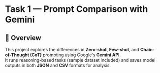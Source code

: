 # Task 1 — Prompt Comparison with Gemini

## 📌 Overview
This project explores the differences in **Zero-shot**, **Few-shot**, and **Chain-of-Thought (CoT)** prompting using Google's **Gemini API**.  
It runs reasoning-based tasks (sample dataset included) and saves model outputs in both **JSON** and **CSV** formats for analysis. 

